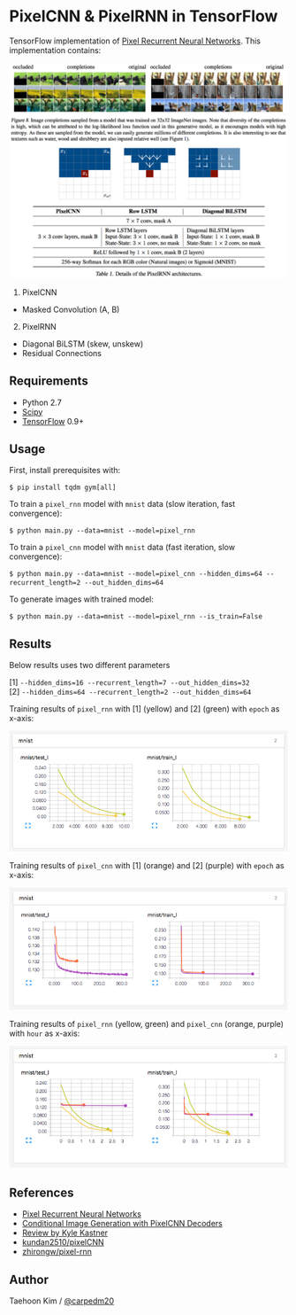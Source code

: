 # PixelCNN & PixelRNN in TensorFlow

TensorFlow implementation of [Pixel Recurrent Neural Networks](https://arxiv.org/abs/1601.06759). This implementation contains:

![model](./assets/model.png)

1. PixelCNN
  - Masked Convolution (A, B)
2. PixelRNN
  - Diagonal BiLSTM (skew, unskew)
  - Residual Connections


## Requirements

- Python 2.7
- [Scipy](https://www.scipy.org/)
- [TensorFlow](https://www.tensorflow.org/) 0.9+


## Usage

First, install prerequisites with:

    $ pip install tqdm gym[all]

To train a `pixel_rnn` model with `mnist` data (slow iteration, fast convergence):

    $ python main.py --data=mnist --model=pixel_rnn

To train a `pixel_cnn` model with `mnist` data (fast iteration, slow convergence):

    $ python main.py --data=mnist --model=pixel_cnn --hidden_dims=64 --recurrent_length=2 --out_hidden_dims=64

To generate images with trained model: 

    $ python main.py --data=mnist --model=pixel_rnn --is_train=False


## Results

Below results uses two different parameters

[1] `--hidden_dims=16 --recurrent_length=7 --out_hidden_dims=32`  
[2] `--hidden_dims=64 --recurrent_length=2 --out_hidden_dims=64`

Training results of `pixel_rnn` with [1] (yellow) and [2] (green) with `epoch` as x-axis:

![pixel_rnn](./assets/pixel_rnn.png)

Training results of `pixel_cnn` with [1] (orange) and [2] (purple) with `epoch` as x-axis:

![pixel_cnn](./assets/pixel_cnn.png)

Training results of `pixel_rnn` (yellow, green) and `pixel_cnn` (orange, purple) with `hour` as x-axis:

![pixel_rnn_cnn_relative](./assets/pixel_rnn_cnn_relative.png)



## References

- [Pixel Recurrent Neural Networks](https://arxiv.org/abs/1601.06759)
- [Conditional Image Generation with PixelCNN Decoders](https://arxiv.org/abs/1606.05328)
- [Review by Kyle Kastner](https://github.com/tensorflow/magenta/blob/master/magenta/reviews/pixelrnn.md)
- [kundan2510/pixelCNN](https://github.com/kundan2510/pixelCNN)
- [zhirongw/pixel-rnn](https://github.com/zhirongw/pixel-rnn)


## Author

Taehoon Kim / [@carpedm20](http://carpedm20.github.io/)
